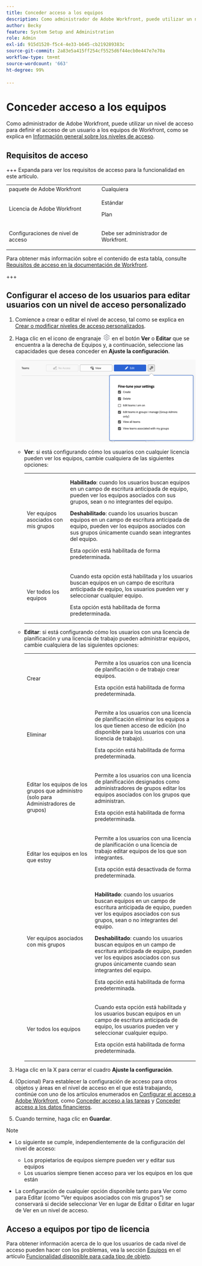 ```yaml
---
title: Conceder acceso a los equipos
description: Como administrador de Adobe Workfront, puede utilizar un nivel de acceso para definir el acceso de un usuario a los equipos de Workfront
author: Becky
feature: System Setup and Administration
role: Admin
exl-id: 915d1520-f5c4-4e33-b645-cb219289383c
source-git-commit: 2a83e5a415ff254cf5525d6f44ecb0e447e7e70a
workflow-type: tm+mt
source-wordcount: '663'
ht-degree: 99%

---
```


# Conceder acceso a los equipos

Como administrador de Adobe Workfront, puede utilizar un nivel de acceso para definir el acceso de un usuario a los equipos de Workfront, como se explica en [Información general sobre los niveles de acceso](../../../administration-and-setup/add-users/access-levels-and-object-permissions/access-levels-overview.md).

## Requisitos de acceso

+++ Expanda para ver los requisitos de acceso para la funcionalidad en este artículo.

<table style="table-layout:auto"> 
 <col> 
 <col> 
 <tbody> 
  <tr> 
   <td role="rowheader">paquete de Adobe Workfront</td> 
   <td>Cualquiera</td> 
  </tr> 
  <tr> 
   <td role="rowheader">Licencia de Adobe Workfront</td> 
   <td><p>Estándar</p>
   <p>Plan</p></td> 
  </tr> 
  <tr> 
   <td role="rowheader">Configuraciones de nivel de acceso</td> 
   <td> <p>Debe ser administrador de Workfront.</p> </td> 
  </tr> 
 </tbody> 
</table>

Para obtener más información sobre el contenido de esta tabla, consulte [Requisitos de acceso en la documentación de Workfront](/help/quicksilver/administration-and-setup/add-users/access-levels-and-object-permissions/access-level-requirements-in-documentation.md).

+++

## Configurar el acceso de los usuarios para editar usuarios con un nivel de acceso personalizado

1. Comience a crear o editar el nivel de acceso, tal como se explica en [Crear o modificar niveles de acceso personalizados](../../../administration-and-setup/add-users/configure-and-grant-access/create-modify-access-levels.md).
1. Haga clic en el icono de engranaje ![](assets/gear-icon-settings.png) en el botón **Ver** o **Editar** que se encuentra a la derecha de Equipos y, a continuación, seleccione las capacidades que desea conceder en **Ajuste la configuración**.

   ![equipos de afinación](assets/fine-tune-teams.png)

   * **Ver**: si está configurando cómo los usuarios con cualquier licencia pueden ver los equipos, cambie cualquiera de las siguientes opciones:

     <table style="table-layout:auto">
       <col>
       <col>
       <tbody>
        <tr>
         <td role="rowheader">Ver equipos asociados con mis grupos</td>
         <td>
          <p><b>Habilitado</b>: cuando los usuarios buscan equipos en un campo de escritura anticipada de equipo, pueden ver los equipos asociados con sus grupos, sean o no integrantes del equipo. </p>
          <p><b>Deshabilitado</b>: cuando los usuarios buscan equipos en un campo de escritura anticipada de equipo, pueden ver los equipos asociados con sus grupos únicamente cuando sean integrantes del equipo.</p><p>Esta opción está habilitada de forma predeterminada.</p>
          </td>
        </tr>
        <tr>
         <td role="rowheader">Ver todos los equipos</td>
         <td><p>Cuando esta opción está habilitada y los usuarios buscan equipos en un campo de escritura anticipada de equipo, los usuarios pueden ver y seleccionar cualquier equipo.</p><p>Esta opción está habilitada de forma predeterminada. </p></td>
        </tr>
       </tbody>
      </table>

   * **Editar**: si está configurando cómo los usuarios con una licencia de planificación y una licencia de trabajo pueden administrar equipos, cambie cualquiera de las siguientes opciones:

     <table style="table-layout:auto">
       <col>
       <col>
       <tbody>
        <tr>
         <td role="rowheader">Crear</td>
         <td><p>Permite a los usuarios con una licencia de planificación o de trabajo crear equipos.</p><p>Esta opción está habilitada de forma predeterminada.</p></td>
        </tr>
        <tr>
         <td role="rowheader">Eliminar</td>
         <td><p> Permite a los usuarios con una licencia de planificación eliminar los equipos a los que tienen acceso de edición (no disponible para los usuarios con una licencia de trabajo).</p><p>Esta opción está habilitada de forma predeterminada.</p></td>
        </tr>
        <tr>
         <td role="rowheader">Editar los equipos de los grupos que administro (solo para Administradores de grupos)</td>
         <td><p>Permite a los usuarios con una licencia de planificación designados como administradores de grupos editar los equipos asociados con los grupos que administran.</p><p>Esta opción está habilitada de forma predeterminada.</p></td>
        </tr>
        <tr>
         <td role="rowheader">Editar los equipos en los que estoy</td>
         <td><p>Permite a los usuarios con una licencia de planificación o una licencia de trabajo editar equipos de los que son integrantes.</p><p>Esta opción está desactivada de forma predeterminada.</p></td>
        </tr>
        <tr>
         <td role="rowheader">Ver equipos asociados con mis grupos</td>
         <td>
         <p><b>Habilitado</b>: cuando los usuarios buscan equipos en un campo de escritura anticipada de equipo, pueden ver los equipos asociados con sus grupos, sean o no integrantes del equipo. </p>
         <p><b>Deshabilitado</b>: cuando los usuarios buscan equipos en un campo de escritura anticipada de equipo, pueden ver los equipos asociados con sus grupos únicamente cuando sean integrantes del equipo.</p><p>Esta opción está habilitada de forma predeterminada.</p>
         </td>
        </tr>
        <tr>
         <td role="rowheader">Ver todos los equipos</td>
         <td><p>Cuando esta opción está habilitada y los usuarios buscan equipos en un campo de escritura anticipada de equipo, los usuarios pueden ver y seleccionar cualquier equipo.</p><p>Esta opción está habilitada de forma predeterminada. </p></td>
        </tr>
       </tbody>
      </table>



1. Haga clic en la X para cerrar el cuadro **Ajuste la configuración**.
1. (Opcional) Para establecer la configuración de acceso para otros objetos y áreas en el nivel de acceso en el que está trabajando, continúe con uno de los artículos enumerados en [Configurar el acceso a Adobe Workfront](../../../administration-and-setup/add-users/configure-and-grant-access/configure-access.md), como [Conceder acceso a las tareas](../../../administration-and-setup/add-users/configure-and-grant-access/grant-access-tasks.md) y [Conceder acceso a los datos financieros](../../../administration-and-setup/add-users/configure-and-grant-access/grant-access-financial.md).
1. Cuando termine, haga clic en **Guardar**.

>[!NOTE]
>
>* Lo siguiente se cumple, independientemente de la configuración del nivel de acceso:
>
>   * Los propietarios de equipos siempre pueden ver y editar sus equipos
>   * Los usuarios siempre tienen acceso para ver los equipos en los que están
>
>* La configuración de cualquier opción disponible tanto para Ver como para Editar (como “Ver equipos asociados con mis grupos”) se conservará si decide seleccionar Ver en lugar de Editar o Editar en lugar de Ver en un nivel de acceso.
>

## Acceso a equipos por tipo de licencia

Para obtener información acerca de lo que los usuarios de cada nivel de acceso pueden hacer con los problemas, vea la sección [Equipos](../../../administration-and-setup/add-users/access-levels-and-object-permissions/functionality-available-for-each-object-type.md#teams) en el artículo [Funcionalidad disponible para cada tipo de objeto](../../../administration-and-setup/add-users/access-levels-and-object-permissions/functionality-available-for-each-object-type.md).
